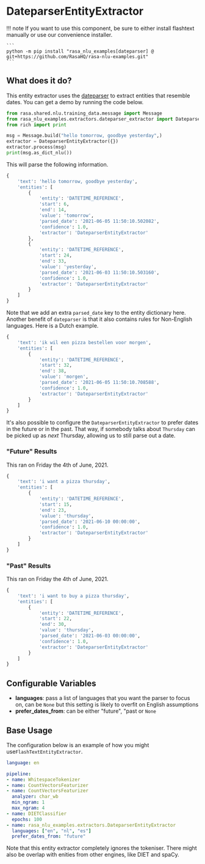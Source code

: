# DateparserEntityExtractor

!!! note
    If you want to use this component, be sure to either install flashtext manually
    or use our convenience installer.

    ```
    python -m pip install "rasa_nlu_examples[dateparser] @ git+https://github.com/RasaHQ/rasa-nlu-examples.git"
    ```

## What does it do?

This entity extractor uses the [dateparser](https://dateparser.readthedocs.io/en/latest/) to extract
entities that resemble dates. You can get a demo by running the code below.

```python
from rasa.shared.nlu.training_data.message import Message
from rasa_nlu_examples.extractors.dateparser_extractor import DateparserEntityExtractor
from rich import print

msg = Message.build("hello tomorrow, goodbye yesterday",)
extractor = DateparserEntityExtractor({})
extractor.process(msg)
print(msg.as_dict_nlu())
```

This will parse the following information.

```python
{
    'text': 'hello tomorrow, goodbye yesterday',
    'entities': [
        {
            'entity': 'DATETIME_REFERENCE',
            'start': 6,
            'end': 14,
            'value': 'tomorrow',
            'parsed_date': '2021-06-05 11:50:10.502082',
            'confidence': 1.0,
            'extractor': 'DateparserEntityExtractor'
        },
        {
            'entity': 'DATETIME_REFERENCE',
            'start': 24,
            'end': 33,
            'value': 'yesterday',
            'parsed_date': '2021-06-03 11:50:10.503160',
            'confidence': 1.0,
            'extractor': 'DateparserEntityExtractor'
        }
    ]
}
```

Note that we add an extra `parsed_date` key to the entity dictionary here. Another
benefit of `dateparser` is that it also contains rules for Non-English languages. Here
is a Dutch example.

```python
{
    'text': 'ik wil een pizza bestellen voor morgen',
    'entities': [
        {
            'entity': 'DATETIME_REFERENCE',
            'start': 32,
            'end': 38,
            'value': 'morgen',
            'parsed_date': '2021-06-05 11:50:10.708588',
            'confidence': 1.0,
            'extractor': 'DateparserEntityExtractor'
        }
    ]
}
```

It's also possible to configure the `DateparserEntityExtractor` to prefer dates in the
future or in the past. That way, if somebody talks about `Thursday` can be picked up as
*next* Thursday, allowing us to still parse out a date.

### "Future" Results

This ran on Friday the 4th of June, 2021.

```python
{
    'text': 'i want a pizza thursday',
    'entities': [
        {
            'entity': 'DATETIME_REFERENCE',
            'start': 15,
            'end': 23,
            'value': 'thursday',
            'parsed_date': '2021-06-10 00:00:00',
            'confidence': 1.0,
            'extractor': 'DateparserEntityExtractor'
        }
    ]
}
```

### "Past" Results

This ran on Friday the 4th of June, 2021.

```python
{
    'text': 'i want to buy a pizza thursday',
    'entities': [
        {
            'entity': 'DATETIME_REFERENCE',
            'start': 22,
            'end': 30,
            'value': 'thursday',
            'parsed_date': '2021-06-03 00:00:00',
            'confidence': 1.0,
            'extractor': 'DateparserEntityExtractor'
        }
    ]
}
```

## Configurable Variables

- **languages**: pass a list of languages that you want the parser to focus on, can be `None` but this setting is likely to overfit on English assumptions
- **prefer_dates_from**: can be either "future", "past or `None`

## Base Usage

The configuration below is an example of how you might use`FlashTextEntityExtractor`.

```yaml
language: en

pipeline:
- name: WhitespaceTokenizer
- name: CountVectorsFeaturizer
- name: CountVectorsFeaturizer
  analyzer: char_wb
  min_ngram: 1
  max_ngram: 4
- name: DIETClassifier
  epochs: 100
- name: rasa_nlu_examples.extractors.DateparserEntityExtractor
  languages: ["en", "nl", "es"]
  prefer_dates_from: "future"
```

Note that this entity extractor completely ignores the tokeniser. There might also be
overlap with enities from other engines, like DIET and spaCy.
